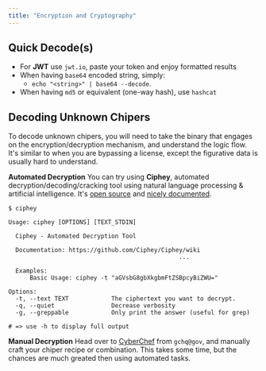 ```yaml
---
title: "Encryption and Cryptography"
---
```


## Quick Decode(s)

* For **JWT** use `jwt.io`, paste your token and enjoy formatted results
* When having `base64` encoded string, simply:
	- `echo "<string>" | base64 --decode`. 
* When having `md5` or equivalent (one-way hash), use `hashcat`

## Decoding Unknown Chipers
To decode unknown chipers, you will need to take the binary that engages on the encryption/decryption mechanism, and understand the logic flow. It's similar to when you are bypassing a license, except the figurative data is usually hard to understand.

**Automated Decryption**
You can try using **Ciphey**, automated decryption/decoding/cracking tool using natural language processing & artificial intelligence. It's [open source](https://github.com/Ciphey/Ciphey) and [nicely documented](https://github.com/Ciphey/Ciphey/wiki).


```
$ ciphey

Usage: ciphey [OPTIONS] [TEXT_STDIN]

  Ciphey - Automated Decryption Tool

  Documentation: https://github.com/Ciphey/Ciphey/wiki
											    ...

  Examples:
      Basic Usage: ciphey -t "aGVsbG8gbXkgbmFtZSBpcyBiZWU="

Options:
  -t, --text TEXT            The ciphertext you want to decrypt.
  -q, --quiet                Decrease verbosity
  -g, --greppable            Only print the answer (useful for grep)
	
# => use -h to display full output
```

**Manual Decryption**
Head over to [CyberChef](https://gchq.github.io/CyberChef/) from  `gchq@gov`, and manually craft your chiper recipe or combination. This takes some time, but the chances are much greated then using automated tasks.